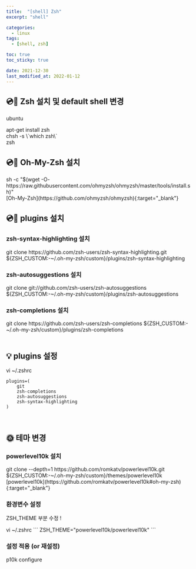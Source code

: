 ```yaml
---
title:  "[shell] Zsh" 
excerpt: "shell"

categories:
  - linux
tags:
  - [shell, zsh]

toc: true
toc_sticky: true

date: 2021-12-30
last_modified_at: 2022-01-12
---
```


## :cd::floppy_disk: Zsh 설치 및 default shell 변경

ubuntu

<div class="notice--primary" markdown="1">
apt-get install zsh<br />chsh -s \`which zsh\`<br />zsh
</div>

## :cd::floppy_disk: Oh-My-Zsh 설치

<div class="notice--primary" markdown="1">
sh -c "$(wget -O- https://raw.githubusercontent.com/ohmyzsh/ohmyzsh/master/tools/install.sh)"
</div>
[Oh-My-Zsh](https://github.com/ohmyzsh/ohmyzsh){:target="_blank"}

<br>

## :cd::floppy_disk: plugins 설치

### zsh-syntax-highlighting 설치
<div class="notice--primary" markdown="1">
git clone https://github.com/zsh-users/zsh-syntax-highlighting.git ${ZSH_CUSTOM:-~/.oh-my-zsh/custom}/plugins/zsh-syntax-highlighting
</div>


### zsh-autosuggestions 설치
<div class="notice--primary" markdown="1">
git clone git://github.com/zsh-users/zsh-autosuggestions ${ZSH_CUSTOM:-~/.oh-my-zsh/custom}/plugins/zsh-autosuggestions
</div>


### zsh-completions 설치
<div class="notice--primary" markdown="1">
git clone https://github.com/zsh-users/zsh-completions ${ZSH_CUSTOM:-~/.oh-my-zsh/custom}/plugins/zsh-completions
</div>

<br>

## :bulb: plugins 설정

<div class="notice--primary" markdown="1">
vi ~/.zshrc

```
plugins=(
    git
    zsh-completions
    zsh-autosuggestions
    zsh-syntax-highlighting
)
```

</div>

<br>

## :sun_with_face: 테마 변경

### powerlevel10k 설치
<div class="notice--primary" markdown="1">
git clone --depth=1 https://github.com/romkatv/powerlevel10k.git ${ZSH_CUSTOM:-~/.oh-my-zsh/custom}/themes/powerlevel10k
</div>
[powerlevel10k](https://github.com/romkatv/powerlevel10k#oh-my-zsh){:target="_blank"}

### 환경변수 설정
ZSH_THEME 부분 수정 !

<div class="notice--primary" markdown="1">
vi ~/.zshrc
```
ZSH_THEME="powerlevel10k/powerlevel10k"
```
</div>

### 설정 적용 (or 재설정)
<div class="notice--primary" markdown="1">
p10k configure
</div>

